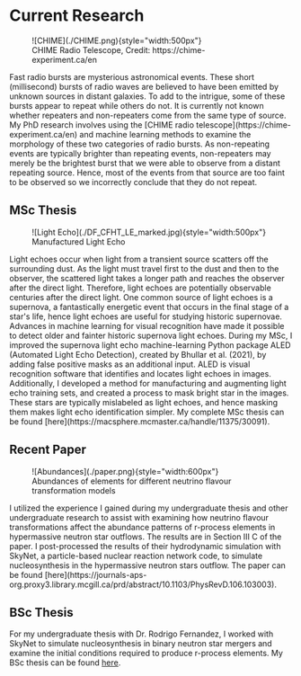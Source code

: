# Current Research 
<figure markdown>
  ![CHIME](./CHIME.png){style="width:500px"}
  <figcaption> CHIME Radio Telescope, Credit: https://chime-experiment.ca/en </figcaption>
</figure>
Fast radio bursts are mysterious astronomical events. These short (millisecond) bursts of radio waves are believed to have been emitted by unknown sources in distant galaxies. To add to the intrigue, some of these bursts appear to repeat while others do not. It is currently not known whether repeaters and non-repeaters come from the same type of source. My PhD research involves using the [CHIME radio telescope](https://chime-experiment.ca/en) and machine learning methods to examine the morphology of these two categories of radio bursts. As non-repeating events are typically brighter than repeating events, non-repeaters may merely be the brightest burst that we were able to observe from a distant repeating source. Hence, most of the events from that source are too faint to be observed so we incorrectly conclude that they do not repeat.

## MSc Thesis
<figure markdown>
  ![Light Echo](./DF_CFHT_LE_marked.jpg){style="width:500px"}
  <figcaption> Manufactured Light Echo
</figure>
Light echoes occur when light from a transient source scatters off the surrounding dust. As the light must travel first to the dust and then to the observer, the scattered light takes a longer path and reaches the observer after the direct light. Therefore, light echoes are potentially observable centuries after the direct light. One common source of light echoes is a supernova, a fantastically energetic event that occurs in the final stage of a star's life, hence light echoes are useful for studying historic supernovae. Advances in machine learning for visual recognition have made it possible to detect older and fainter historic supernova light echoes. During my MSc, I improved the supernova light echo machine-learning Python package ALED (Automated Light Echo Detection), created by Bhullar et al. (2021), by adding false positive masks as an additional input.  ALED is visual recognition software that identifies and locates light echoes in images. Additionally, I developed a method for manufacturing and augmenting light echo training sets, and created a process to mask bright star in the images. These stars are typically mislabeled as light echoes, and hence masking them makes light echo identification simpler. My complete MSc thesis can be found [here](https://macsphere.mcmaster.ca/handle/11375/30091).

## Recent Paper
<figure markdown>
  ![Abundances](./paper.png){style="width:600px"}
  <figcaption> Abundances of elements for different neutrino flavour transformation models
</figure>
I utilized the experience I gained during my undergraduate thesis and other undergraduate research to assist with examining how neutrino flavour transformations affect the abundance patterns of r-process elements in hypermassive neutron star outflows. The results are in Section III C of the paper. I post-processed the results of their hydrodynamic simulation with SkyNet, a particle-based nuclear reaction network code, to simulate nucleosynthesis in the hypermassive neutron stars outflow. The paper can be found [here](https://journals-aps-org.proxy3.library.mcgill.ca/prd/abstract/10.1103/PhysRevD.106.103003).

## BSc Thesis
 For my undergraduate thesis with Dr. Rodrigo Fernandez, I worked with SkyNet to simulate nucleosynthesis in binary neutron star mergers and examine the initial conditions required to produce r-process elements. My BSc thesis can be found [here](./Undergraduate_thesis.pdf).